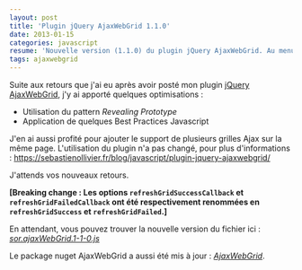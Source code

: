 ```yaml
---
layout: post
title: 'Plugin jQuery AjaxWebGrid 1.1.0'
date: 2013-01-15
categories: javascript
resume: 'Nouvelle version (1.1.0) du plugin jQuery AjaxWebGrid. Au menu, support de plusieurs grilles et optimisation du code.'
tags: ajaxwebgrid
---
```

Suite aux retours que j'ai eu après avoir posté mon plugin <a href="https://sebastienollivier.fr/blog/javascript/plugin-jquery-ajaxwebgrid">jQuery AjaxWebGrid</a>, j'y ai apporté quelques optimisations :

* Utilisation du pattern _Revealing Prototype_
* Application de quelques Best Practices Javascript

J'en ai aussi profité pour ajouter le support de plusieurs grilles Ajax sur la même page. L'utilisation du plugin n'a pas changé, pour plus d'informations : <a href="https://sebastienollivier.fr/blog/javascript/plugin-jquery-ajaxwebgrid/" target="_blank">https://sebastienollivier.fr/blog/javascript/plugin-jquery-ajaxwebgrid/</a>

J'attends vos nouveaux retours.

**[Breaking change : Les options `refreshGridSuccessCallback` et `refreshGridFailedCallback` ont été respectivement renommées en `refreshGridSuccess` et `refreshGridFailed`.]**

En attendant, vous pouvez trouver la nouvelle version du fichier ici : <a href="https://skydrive.live.com/redir?resid=2BAE7BB2DE0FBFC7!314" target="_blank">_sor.ajaxWebGrid.1-1-0.js_</a>

Le package nuget AjaxWebGrid a aussi été mis à jour : <a href="https://nuget.org/packages/AjaxWebGrid/" target="_blank">_AjaxWebGrid_</a>.

